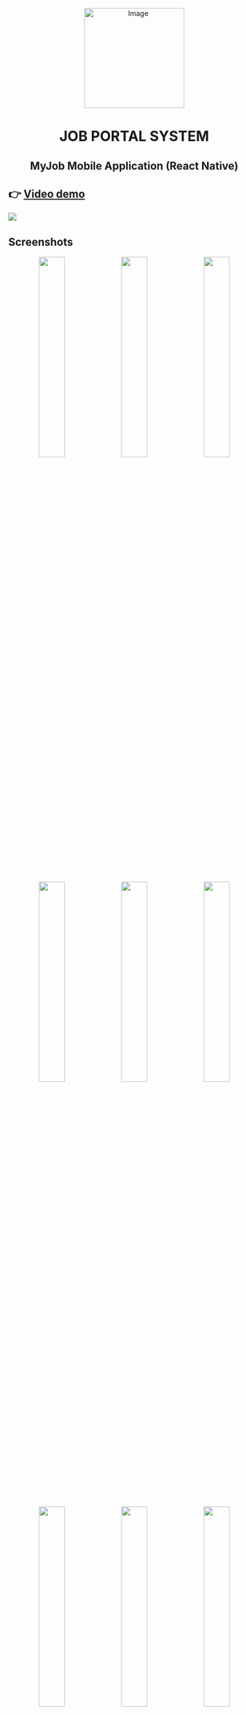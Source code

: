 <p align="center">
 
 <img src="https://github.com/BuiKhanhHuy/MyJobApp/assets/69914972/3ede98b7-68f6-4b6d-b3fd-85c74d225cfb" width="200"  alt="Image" />
 
</p>
<h1 align="center">JOB PORTAL SYSTEM</h1>
<h2 align="center">MyJob Mobile Application (React Native)</h2>


## 👉 [Video demo](https://youtu.be/Ta-q6441cQQ)
<img src="https://github.com/BuiKhanhHuy/MyJobApp/assets/69914972/c3a44465-c83e-4b9d-98bd-2b0ce75f825d"  > 

## Screenshots
<p align="center">
<img src="https://github.com/BuiKhanhHuy/MyJobApp/assets/69914972/34062ccf-fd40-46cc-8358-01698ddca27c" width="32%"> 
<img src="https://github.com/BuiKhanhHuy/MyJobApp/assets/69914972/c4f799e0-695a-44a2-81dc-c1a0fc396a2b" width="32%"> 
<img src="https://github.com/BuiKhanhHuy/MyJobApp/assets/69914972/d22cfe9c-557d-4f61-88f2-30320a705c42" width="32%"> 
<img src="https://github.com/BuiKhanhHuy/MyJobApp/assets/69914972/1e480e34-56f8-4d4d-953e-ae9a31384bca" width="32%"> 
<img src="https://github.com/BuiKhanhHuy/MyJobApp/assets/69914972/2d26df06-7ebd-4469-87d9-332a3f08f70c" width="32%"> 
<img src="https://github.com/BuiKhanhHuy/MyJobApp/assets/69914972/fdddf1aa-673f-42c9-9d4e-3294728ab812" width="32%"> 
<img src="https://github.com/BuiKhanhHuy/MyJobApp/assets/69914972/2e4631c7-f178-499c-bcac-998383eccd98" width="32%"> 
<img src="https://github.com/BuiKhanhHuy/MyJobApp/assets/69914972/6b3bdb4a-9eef-43e5-b0b3-aa96d50eccd8" width="32%"> 
<img src="https://github.com/BuiKhanhHuy/MyJobApp/assets/69914972/56bd1527-dfbb-42d0-b47a-acc8aba00467" width="32%"> 
<img src="https://github.com/BuiKhanhHuy/MyJobApp/assets/69914972/5d81ec16-8ef6-4115-a3ac-dce9283d4f24" width="32%"> 
<img src="https://github.com/BuiKhanhHuy/MyJobApp/assets/69914972/b4e72919-6a77-4928-b17e-767e1444e466" width="32%"> 
<img src="https://github.com/BuiKhanhHuy/MyJobApp/assets/69914972/f2f89408-24a8-4b00-a2bc-4640a7019cf2" width="32%"> 
<img src="https://github.com/BuiKhanhHuy/MyJobApp/assets/69914972/9c38eca7-f32b-4b10-b1b8-548ba31c731f" width="32%"> 
<img src="https://github.com/BuiKhanhHuy/MyJobApp/assets/69914972/93b623d4-e232-4a64-b55b-fd144bb6f2f0" width="32%"> 
<img src="https://github.com/BuiKhanhHuy/MyJobApp/assets/69914972/bc2069cc-0cd2-4180-8109-dd4388696fef" width="32%"> 
 <img src="https://github.com/BuiKhanhHuy/MyJobApp/assets/69914972/7890993e-a9a9-44e2-8570-bcacea8595bc" width="32%"> 
<img src="https://github.com/BuiKhanhHuy/MyJobApp/assets/69914972/8ff7e160-3fc1-4d84-9d9f-e04b640e6836" width="32%"> 
<img src="https://github.com/BuiKhanhHuy/MyJobApp/assets/69914972/dde9cb2a-2c19-4f7c-a970-77bea5c8764b" width="32%"> 
<img src="https://github.com/BuiKhanhHuy/MyJobApp/assets/69914972/716ad7f2-5dcd-4375-8130-e3f538350f82" width="32%"> 
<img src="https://github.com/BuiKhanhHuy/MyJobApp/assets/69914972/eb526440-8d6b-4f9e-a0ed-50e4f883678e" width="32%"> 
<img src="https://github.com/BuiKhanhHuy/MyJobApp/assets/69914972/f7fa5588-8531-44e3-945c-35bb889ee3f4" width="32%"> 
</p>
 

## React and React Native version

* [react](https://github.com/facebook/react): 18.2.0
* [react-native](https://github.com/facebook/react-native): 0.71.1

## `Dependencies`
```bash
"@hookform/resolvers": "^2.9.11",
"@react-native-async-storage/async-storage": "^1.18.1",
"@react-native-clipboard/clipboard": "^1.11.2",
"@react-native-community/datetimepicker": "^7.0.1",
"@react-native-community/masked-view": "^0.1.11",
"@react-native-firebase/app": "^17.5.0",
"@react-native-firebase/firestore": "^17.5.0",
"@react-native-firebase/messaging": "^17.5.0",
"@react-native-google-signin/google-signin": "^9.0.2",
"@react-navigation/bottom-tabs": "^6.5.3",
"@react-navigation/elements": "^1.3.17",
"@react-navigation/native": "^6.1.2",
"@react-navigation/native-stack": "^6.9.8",
"@reduxjs/toolkit": "^1.9.3",
"@rneui/base": "^0.0.0-edge.2",
"@rneui/themed": "^0.0.0-edge.2",
"axios": "^1.3.4",
"dayjs": "^1.11.7",
"deprecated-react-native-prop-types": "^2.2.0",
"lodash": "^4.17.21",
"moment-timezone": "^0.5.43",
"native-base": "^3.4.25",
"query-string": "^8.1.0",
"react": "18.2.0",
"react-hook-form": "^7.42.1",
"react-moment": "^1.1.3",
"react-native": "0.71.1",
"react-native-actions-sheet": "^0.8.21",
"react-native-awesome-gallery": "^0.3.5",
"react-native-blob-util": "^0.17.3",
"react-native-collapsible": "^1.6.0",
"react-native-curved-bottom-bar": "^2.1.4",
"react-native-document-picker": "^8.2.0",
"react-native-element-dropdown": "^2.9.0",
"react-native-email-link": "^1.14.4",
"react-native-fast-image": "^8.6.3",
"react-native-fbsdk": "^3.0.0",
"react-native-file-viewer": "^2.1.5",
"react-native-fs": "^2.20.0",
"react-native-geolocation-service": "^5.3.1",
"react-native-gesture-handler": "^2.10.0",
"react-native-html-to-pdf": "^0.12.0",
"react-native-htmlview": "^0.16.0",
"react-native-image-crop-picker": "^0.39.0",
"react-native-ionicons": "^4.6.5",
"react-native-keychain": "^8.1.1",
"react-native-kommunicate-chat": "^2.1.7",
"react-native-map-clustering": "^3.4.2",
"react-native-maps": "^1.4.0",
"react-native-pdf": "^6.6.2",
"react-native-permissions": "^3.8.0",
"react-native-ratings": "^8.1.0",
"react-native-reanimated": "^2.17.0",
"react-native-reanimated-carousel": "^3.3.2",
"react-native-safe-area-context": "^3.3.2",
"react-native-screens": "^3.19.0",
"react-native-share": "^8.2.2",
"react-native-snap-carousel": "^3.9.1",
"react-native-splash-screen": "^3.3.0",
"react-native-svg": "^12.1.1",
"react-native-swipe-list-view": "^3.2.9",
"react-native-vector-icons": "^9.2.0",
"react-native-webview": "^11.26.1",
"react-redux": "^8.0.5",
"redux": "^4.2.1",
"redux-thunk": "^2.4.2",
"yup": "^1.0.2"
```
## `devDependencies`
```bash
"@babel/core": "^7.20.0",
"@babel/preset-env": "^7.20.0",
"@babel/runtime": "^7.20.0",
"@react-native-community/eslint-config": "^3.0.0",
"@tsconfig/react-native": "^2.0.2",
"@types/jest": "^29.2.1",
"@types/react": "^18.0.24",
"@types/react-test-renderer": "^18.0.0",
"babel-jest": "^29.2.1",
"eslint": "^8.19.0",
"jest": "^29.2.1",
"metro-react-native-babel-preset": "0.73.7",
"prettier": "^2.4.1",
"react-test-renderer": "18.2.0",
"typescript": "4.8.4"
```

## Running

❗Must run [Server Backend](https://github.com/BuiKhanhHuy/myjob_api)  first

#### Clone & install

* Clone this repo `https://github.com/BuiKhanhHuy/MyJobApp.git`
* `cd MyJobApp`
* run `npm install`

#### iOS

* Run `react-native run-ios`

#### Android

* Run `android avd` and start an emulator
* Run `react-native run-android`

## 👉 Backend & Web repo link
* #### 🖥️  [Backend server](https://github.com/BuiKhanhHuy/myjob_api) 
* #### 🌐  [Web application](https://github.com/BuiKhanhHuy/my-job-web-app) 
